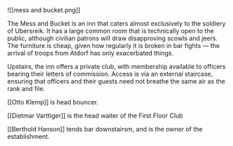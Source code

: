 ![[mess and bucket.png]]

The Mess and Bucket is an inn that caters almost exclusively to the soldiery of Ubersreik. It has a large common room that is technically open to the public, although civilian patrons will draw disapproving scowls and jeers. The furniture is cheap, given how regularly it is broken in bar fights — the arrival of troops from Atdorf has only exacerbated things.

Upstairs, the inn offers a private club, with membership available to officers bearing their letters of commission. Access is via an external staircase, ensuring that officers and their guests need not breathe the same air as the rank and file.

[[Otto Klemp]] is head bouncer.

[[Dietmar Varttiger]] is the head waiter of the First Floor Club

[[Berthold Hanson]] tends bar downstairsm, and is the owner of the establishment.